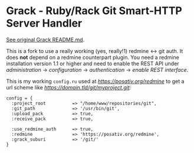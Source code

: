 Grack - Ruby/Rack Git Smart-HTTP Server Handler
===============================================

[See original Grack README.md](https://github.com/maxlapshin/grack/blob/master/README.md).

This is a fork to use a really working (yes, really!1) redmine <-> git auth. It
does **not** depend on a redmine counterpart plugin. You need a redmine installation
version 1.1 or higher and need to enable the REST API under *administration* ->
*configuration* -> *authentication* -> *enable REST interface*.

This is my working `config.ru` used at *https://posativ.org/redmine* to get
a url scheme like *https://domain.tld/git/myproject.git*:

    config = {
      :project_root          => "/home/www/repositories/git",
      :git_path              => '/usr/bin/git',
      :upload_pack           => true,
      :receive_pack          => true,

      :use_redmine_auth      => true,
      :redmine               => 'https://posativ.org/redmine',
      :grack_suburi          => '/git/'
    }
